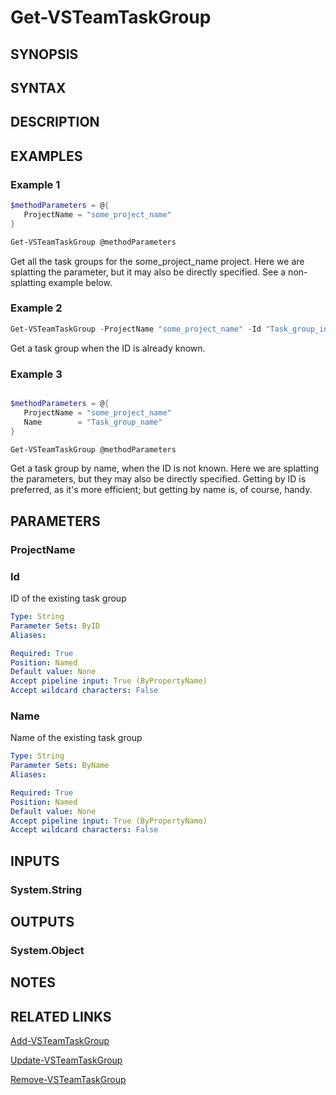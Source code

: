 <!-- #include "./common/header.md" -->

# Get-VSTeamTaskGroup

## SYNOPSIS

<!-- #include "./synopsis/Get-VSTeamTaskGroup.md" -->

## SYNTAX

## DESCRIPTION

<!-- #include "./synopsis/Get-VSTeamTaskGroup.md" -->

## EXAMPLES

### Example 1

```powershell
$methodParameters = @{
   ProjectName = "some_project_name"
}

Get-VSTeamTaskGroup @methodParameters
```

Get all the task groups for the some_project_name project.  Here we are splatting the parameter, but it may also be directly specified.  See a non-splatting example below.

### Example 2

```powershell
Get-VSTeamTaskGroup -ProjectName "some_project_name" -Id "Task_group_id"
```

Get a task group when the ID is already known.

### Example 3

```powershell

$methodParameters = @{
   ProjectName = "some_project_name"
   Name        = "Task_group_name"
}

Get-VSTeamTaskGroup @methodParameters
```

Get a task group by name, when the ID is not known.  Here we are splatting the parameters, but they may also be directly specified.  Getting by ID is preferred, as it's more efficient; but getting by name is, of course, handy.

## PARAMETERS

### ProjectName

### Id

ID of the existing task group

```yaml
Type: String
Parameter Sets: ByID
Aliases:

Required: True
Position: Named
Default value: None
Accept pipeline input: True (ByPropertyName)
Accept wildcard characters: False
```

### Name

Name of the existing task group

```yaml
Type: String
Parameter Sets: ByName
Aliases:

Required: True
Position: Named
Default value: None
Accept pipeline input: True (ByPropertyName)
Accept wildcard characters: False
```

<!-- #include "./params/projectName.md" -->

## INPUTS

### System.String

## OUTPUTS

### System.Object

## NOTES

<!-- #include "./common/prerequisites.md" -->

## RELATED LINKS



[Add-VSTeamTaskGroup](Add-VSTeamTaskGroup.md)

[Update-VSTeamTaskGroup](Update-VSTeamTaskGroup.md)

[Remove-VSTeamTaskGroup](Remove-VSTeamTaskGroup.md)